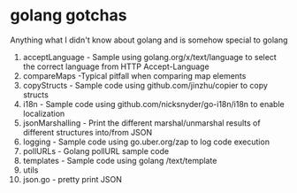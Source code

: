 # golang gotchas
Anything what I didn't know about golang and is somehow special to golang

1. acceptLanguage - Sample using golang.org/x/text/language to select the correct language from HTTP Accept-Language
2. compareMaps -Typical pitfall when comparing map elements
3. copyStructs - Sample code using github.com/jinzhu/copier to copy structs
4. i18n - Sample code using github.com/nicksnyder/go-i18n/i18n to enable localization
5. jsonMarshalling - Print the different marshal/unmarshal results of different structures into/from JSON
6. logging - Sample code using go.uber.org/zap to log code execution
7. pollURLs - Golang pollURL sample code
8. templates - Sample code using golang /text/template
9. utils
  1. json.go - pretty print JSON
